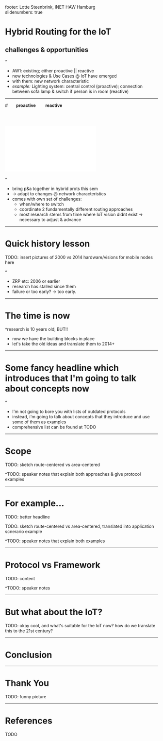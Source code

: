 footer: Lotte Steenbrink, iNET HAW Hamburg	
slidenumbers: true

# **Hybrid Routing for the IoT**
## challenges & opportunities

^ 
- AW1: existing; either proactive || reactive 
- new technologies & Use Cases @ IoT have emerged
- with them: new network characteristic
- *example:* Lighting system: central control (proactive); connection between sofa lamp & switch if person is in room (reactive)

---
#       **proactive**         **reactive**
###     

![original](./../images/hybrid_venn.pdf)

^ 
- bring p&a together in hybrid prots this sem 
- -> adapt to changes @ network characteristics
- comes with own set of challenges:
	* when/where to switch
	* coordinate 2 fundamentally different routing approaches
	* most research stems from time where IoT vision didnt exist -> necessary to adjust & advance

---
# **Quick history lesson** 
TODO: insert pictures of 2000 vs 2014 hardware/visions for mobile nodes here

^
- ZRP etc: 2006 or earlier
- research has stalled since them
- failure or too early? -> too early.

---
# **The time is now** 

^research is 10 years old, BUT!! 
- now we have the building blocks in place
- let's take the old ideas and translate them to 2014+

---
# **Some fancy headline which introduces that I'm going to talk about concepts now** 
^
- I'm not going to bore you with lists of outdated protocols
- instead, i'm going to talk about concepts that they introduce and use some of them as examples
- comprehensive list can be found at TODO

---
# **Scope** 
TODO: sketch route-centered vs area-centered

^TODO: speaker notes that explain both approaches & give protocol examples


---
# **For example...** 
TODO: better headline

TODO: sketch route-centered vs area-centered, translated into application scnerario example

^TODO: speaker notes that explain both examples

---
# **Protocol vs Framework** 
TODO: content

^TODO: speaker notes

---
# **But what about the IoT?** 
TODO: okay cool, and what's suitable for the IoT now? how do we translate this to the 21st century?


---
# **Conclusion** 



---
# **Thank You** 

TODO: funny picture


---
# **References** 
TODO
